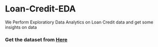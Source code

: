 # Loan-Credit-EDA
We Perform Exploratiory Data Analytics on Loan Credit data and get some insights on data



### Get the dataset from [Here](https://www.kaggle.com/datasets/harikirank/loan-credit)
